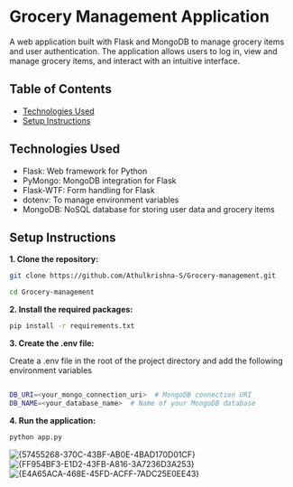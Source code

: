 # Grocery Management Application

A web application built with Flask and MongoDB to manage grocery items and user authentication. The application allows users to log in, view and manage grocery items, and interact with an intuitive interface.

## Table of Contents

- [Technologies Used](#technologies-used)
- [Setup Instructions](#setup-instructions)


## Technologies Used

- Flask: Web framework for Python
- PyMongo: MongoDB integration for Flask
- Flask-WTF: Form handling for Flask
- dotenv: To manage environment variables
- MongoDB: NoSQL database for storing user data and grocery items

## Setup Instructions

**1. Clone the repository:**

```sh
git clone https://github.com/Athulkrishna-S/Grocery-management.git

cd Grocery-management
```

**2. Install the required packages:**

```sh
pip install -r requirements.txt
```

**3. Create the .env file:**

Create a .env file in the root of the project directory and add the following environment variables

```sh

DB_URI=<your_mongo_connection_uri>  # MongoDB connection URI
DB_NAME=<your_database_name>  # Name of your MongoDB database

```
**4. Run the application:**
```sh
python app.py

```
![{57455268-370C-43BF-AB0E-4BAD170D01CF}](https://github.com/user-attachments/assets/26ca572c-5c9b-4dcd-b00f-9e86bd53c2dd)
![{FF954BF3-E1D2-43FB-A816-3A7236D3A253}](https://github.com/user-attachments/assets/4ea14eae-9bd2-4f25-8cc0-279c6ac01ad8)
![{E4A65ACA-468E-45FD-ACFF-7ADC25E0EE43}](https://github.com/user-attachments/assets/97f64973-057c-4b12-ae73-929f2a036522)

